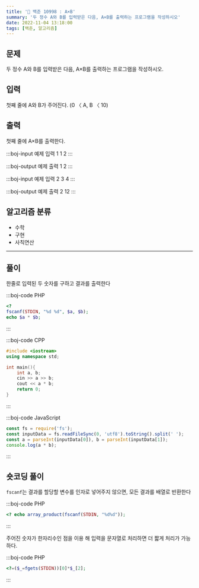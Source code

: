 ```yaml
---
title: '🏅 백준 10998 : A×B'
summary: '두 정수 A와 B를 입력받은 다음, A×B를 출력하는 프로그램을 작성하시오'
date: 2022-11-04 13:18:00
tags: [백준, 알고리즘]
---
```


## 문제

두 정수 A와 B를 입력받은 다음, A×B를 출력하는 프로그램을 작성하시오.

## 입력

첫째 줄에 A와 B가 주어진다. (0 〈 A, B 〈 10)

## 출력

첫째 줄에 A×B를 출력한다.

:::boj-input 예제 입력 1
1 2
:::

:::boj-output 예제 출력 1
2
:::

:::boj-input 예제 입력 2
3 4
:::

:::boj-output 예제 출력 2
12
:::

## 알고리즘 분류

- 수학
- 구현
- 사칙연산

---

## 풀이

한줄로 입력된 두 숫자를 구하고 결과를 출력한다

:::boj-code PHP

```php
<?
fscanf(STDIN, "%d %d", $a, $b);
echo $a * $b;
```

:::

:::boj-code CPP

```cpp
#include <iostream>
using namespace std;

int main(){
    int a, b;
    cin >> a >> b;
    cout << a * b;
    return 0;
}
```

:::

:::boj-code JavaScript

```JavaScript
const fs = require('fs');
const inputData = fs.readFileSync(0, 'utf8').toString().split(' ');
const a = parseInt(inputData[0]), b = parseInt(inputData[1]);
console.log(a * b);
```

:::

## 숏코딩 풀이

`fscanf`는 결과를 할당할 변수를 인자로 넣어주지 않으면, 모든 결과를 배열로 반환한다

:::boj-code PHP

```php
<? echo array_product(fscanf(STDIN, "%d%d"));
```

:::

주어진 숫자가 한자리수인 점을 이용 해 입력을 문자열로 처리하면 더 짧게 처리가 가능하다.

:::boj-code PHP

```php
<?=($_=fgets(STDIN))[0]*$_[2];
```

:::

